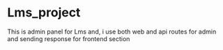 # Lms_project
This is admin panel for Lms and, i use both web and api routes for admin and sending response for frontend section  
